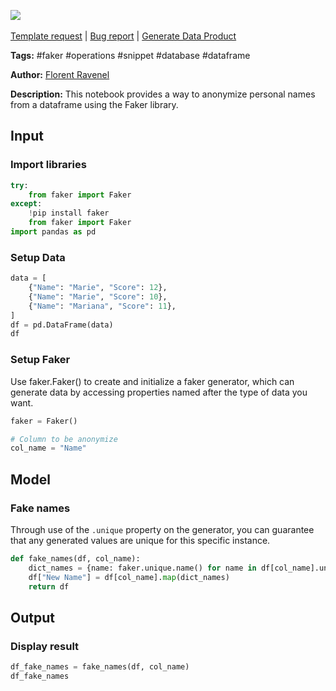 <a href="https://app.naas.ai/user-redirect/naas/downloader?url=https://raw.githubusercontent.com/jupyter-naas/awesome-notebooks/master/Faker/Faker_Anonymize_Personal_Names_from_dataframe.ipynb" target="_parent"><img src="https://naasai-public.s3.eu-west-3.amazonaws.com/Open_in_Naas_Lab.svg"/></a><br><br><a href="https://github.com/jupyter-naas/awesome-notebooks/issues/new?assignees=&labels=&template=template-request.md&title=Tool+-+Action+of+the+notebook+">Template request</a> | <a href="https://github.com/jupyter-naas/awesome-notebooks/issues/new?assignees=&labels=bug&template=bug_report.md&title=Faker+-+Anonymize+Personal+Names+from+dataframe:+Error+short+description">Bug report</a> | <a href="https://app.naas.ai/user-redirect/naas/downloader?url=https://raw.githubusercontent.com/jupyter-naas/awesome-notebooks/master/Naas/Naas_Start_data_product.ipynb" target="_parent">Generate Data Product</a>

**Tags:** #faker #operations #snippet #database #dataframe

**Author:** [Florent Ravenel](https://www.linkedin.com/in/florent-ravenel/)

**Description:** This notebook provides a way to anonymize personal names from a dataframe using the Faker library.

## Input

### Import libraries


```python
try:
    from faker import Faker
except:
    !pip install faker
    from faker import Faker
import pandas as pd
```

### Setup Data


```python
data = [
    {"Name": "Marie", "Score": 12},
    {"Name": "Marie", "Score": 10},
    {"Name": "Mariana", "Score": 11},
]
df = pd.DataFrame(data)
df
```

### Setup Faker
Use faker.Faker() to create and initialize a faker generator, which can generate data by accessing properties named after the type of data you want.


```python
faker = Faker()

# Column to be anonymize
col_name = "Name"
```

## Model

### Fake names
Through use of the `.unique` property on the generator, you can guarantee that any generated values are unique for this specific instance.


```python
def fake_names(df, col_name):
    dict_names = {name: faker.unique.name() for name in df[col_name].unique()}
    df["New Name"] = df[col_name].map(dict_names)
    return df
```

## Output

### Display result


```python
df_fake_names = fake_names(df, col_name)
df_fake_names
```
